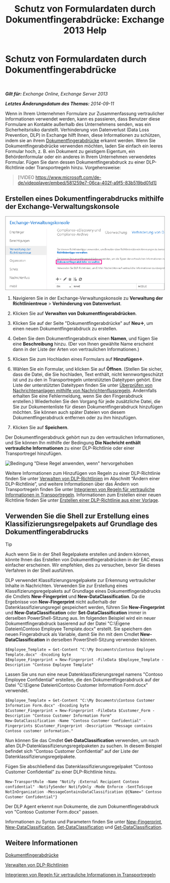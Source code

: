 ﻿---
title: 'Schutz von Formulardaten durch Dokumentfingerabdrücke: Exchange 2013 Help'
TOCTitle: Schutz von Formulardaten durch Dokumentfingerabdrücke
ms:assetid: 110c839b-7693-42f6-aa5d-58ce64f4c357
ms:mtpsurl: https://technet.microsoft.com/de-de/library/Dn635175(v=EXCHG.150)
ms:contentKeyID: 61201331
ms.date: 04/24/2018
mtps_version: v=EXCHG.150
ms.translationtype: HT
---

# Schutz von Formulardaten durch Dokumentfingerabdrücke

 

_**Gilt für:** Exchange Online, Exchange Server 2013_

_**Letztes Änderungsdatum des Themas:** 2014-09-11_

Wenn in Ihrem Unternehmen Formulare zur Zusammenfassung vertraulicher Informationen verwendet werden, kann es passieren, dass Benutzer diese Formulare an Kontakte außerhalb des Unternehmens senden, was ein Sicherheitsrisiko darstellt. Verhinderung von Datenverlust (Data Loss Prevention, DLP) in Exchange hilft Ihnen, diese Informationen zu schützen, indem sie an ihrem [Dokumentfingerabdrücke](overview-of-document-fingerprinting-in-exchange.md) erkannt werden. Wenn Sie Dokumentfingerabdrücke verwenden möchten, laden Sie einfach ein leeres Formular hoch, z. B. ein Dokument zu geistigem Eigentum, ein Behördenformular oder ein anderes in Ihrem Unternehmen verwendetes Formular. Fügen Sie dann dessen Dokumentfingerabdruck zu einer DLP-Richtlinie oder Transportregeln hinzu. Vorgehensweise:

> [!VIDEO https://www.microsoft.com/de-de/videoplayer/embed/581259e7-06ca-402f-a9f5-83b519bd01d1]

## Erstellen eines Dokumentfingerabdrucks mithilfe der Exchange-Verwaltungskonsole

![Pfad zum Erstellen eines digitalen Dokumentfingerabdrucks in EAC hervorgehoben](images/Dn635175.e8562ea7-40ba-4feb-adde-2e81f029fcda(EXCHG.150).png "Pfad zum Erstellen eines digitalen Dokumentfingerabdrucks in EAC hervorgehoben")

1.  Navigieren Sie in der Exchange-Verwaltungskonsole zu **Verwaltung der Richtlinientreue** \> **Verhinderung von Datenverlust**.

2.  Klicken Sie auf **Verwalten von Dokumentfingerabdrücken**.

3.  Klicken Sie auf der Seite "Dokumentfingerabdrücke" auf **Neu**![Hinzufügen (Symbol)](images/JJ218640.c1e75329-d6d7-4073-a27d-498590bbb558(EXCHG.150).gif "Hinzufügen (Symbol)"), um einen neuen Dokumentfingerabdruck zu erstellen.

4.  Geben Sie dem Dokumentfingerabdruck einen **Namen**, und fügen Sie eine **Beschreibung** hinzu. (Der von Ihnen gewählte Name erscheint dann in der Liste der Arten von vertraulichen Informationen.)

5.  Klicken Sie zum Hochladen eines Formulars auf **Hinzufügen**![Hinzufügen (Symbol)](images/JJ218640.c1e75329-d6d7-4073-a27d-498590bbb558(EXCHG.150).gif "Hinzufügen (Symbol)").

6.  Wählen Sie ein Formular, und klicken Sie auf **Öffnen**. (Stellen Sie sicher, dass die Datei, die Sie hochladen, Text enthält, nicht kennwortgeschützt ist und zu den in Transportregeln unterstützten Dateitypen gehört. Eine Liste der unterstützten Dateitypen finden Sie unter [Überprüfen von Nachrichtenanlagen mithilfe von Nachrichtenflussregeln](https://technet.microsoft.com/de-de/library/jj919236\(v=exchg.150\)). Andernfalls erhalten Sie eine Fehlermeldung, wenn Sie den Fingerabdruck erstellen.) Wiederholen Sie den Vorgang für jede zusätzliche Datei, die Sie zur Dokumentenliste für diesen Dokumentfingerabdruck hinzufügen möchten. Sie können auch später Dateien von diesem Dokumentfingerabdruck entfernen oder zu ihm hinzufügen.

7.  Klicken Sie auf **Speichern**.

Der Dokumentfingerabdruck gehört nun zu den vertraulichen Informationen, und Sie können Ihn mithilfe der Bedingung **Die Nachricht enthält vertrauliche Informationen** zu einer DLP-Richtlinie oder einer Transportregel hinzufügen.

![Bedingung "Diese Regel anwenden, wenn" hervorgehoben](images/Dn635175.9355a513-a790-48eb-a61b-575ba2ecdfa6(EXCHG.150).png "Bedingung \"Diese Regel anwenden, wenn\" hervorgehoben")

Weitere Informationen zum Hinzufügen von Regeln zu einer DLP-Richtlinie finden Sie unter [Verwalten von DLP-Richtlinien](manage-dlp-policies-exchange-2013-help.md) im Abschnitt “Ändern einer DLP-Richtlinie”, und weitere Informationen über das Ändern von Transportregeln finden Sie unter [Integrieren von Regeln für vertrauliche Informationen in Transportregeln](integrating-sensitive-information-rules-with-transport-rules-exchange-2013-help.md). Informationen zum Erstellen einer neuen Richtlinie finden Sie unter [Erstellen einer DLP-Richtlinie aus einer Vorlage](how-to-new-dlp-data-loss-prevention-policy-template.md).

## Verwenden Sie die Shell zur Erstellung eines Klassifizierungsregelpakets auf Grundlage des Dokumentfingerabdrucks


> [!TIP]
> Auch wenn Sie in der Shell Regelpakete erstellen und ändern können, könnte Ihnen das Erstellen von Dokumentfingerabdrücken in der EAC etwas einfacher erscheinen. Wir empfehlen, dies zu versuchen, bevor Sie dieses Verfahren in der Shell ausführen.



DLP verwendet Klassifizierungsregelpakete zur Erkennung vertraulicher Inhalte in Nachrichten. Verwenden Sie zur Erstellung eines Klassifizierungsregelpakets auf Grundlage eines Dokumentfingerabdrucks die Cmdlets **New-Fingerprint** und **New-DataClassification**. Da die Ergebnisse von **New-Fingerprint** nicht außerhalb der Datenklassifizierungsregel gespeichert werden, führen Sie **New-Fingerprint** und **New-DataClassification** oder **Set-DataClassification** immer in derselben PowerShell-Sitzung aus. Im folgenden Beispiel wird ein neuer Dokumentfingerabdruck basierend auf der Datei "C:\\Eigene Dateien\\Contoso Employee Template.docx" erstellt. Sie speichern den neuen Fingerabdruck als Variable, damit Sie ihn mit dem Cmdlet **New-DataClassification** in derselben PowerShell-Sitzung verwenden können.

    $Employee_Template = Get-Content "C:\My Documents\Contoso Employee Template.docx" -Encoding byte
    $Employee_Fingerprint = New-Fingerprint -FileData $Employee_Template -Description "Contoso Employee Template"

Lassen Sie uns nun eine neue Datenklassifizierungsregel namens "Contoso Employee Confidential" erstellen, die den Dokumentfingerabdruck auf der Datei "C:\\Eigene Dateien\\Contoso Customer Information Form.docx" verwendet.

    $Employee_Template = Get-Content "C:\My Documents\Contoso Customer Information Form.docx" -Encoding byte
    $Customer_Fingerprint = New-Fingerprint -FileData $Customer_Form -Description "Contoso Customer Information Form"
    New-DataClassification -Name "Contoso Customer Confidential" -Fingerprints $Customer_Fingerprint -Description "Message contains Contoso customer information." 

Nun können Sie das Cmdlet **Get-DataClassification** verwenden, um nach allen DLP-Datenklassifizierungsregelpaketen zu suchen. In diesem Beispiel befindet sich “Contoso Customer Confidential” auf der Liste der Datenklassifizierungsregelpakete.

Fügen Sie abschließend das Datenklassifizierungsregelpaket “Contoso Customer Confidential” zu einer DLP-Richtlinie hinzu.

    New-TransportRule -Name "Notify :External Recipient Contoso confidential" -NotifySender NotifyOnly -Mode Enforce -SentToScope NotInOrganization -MessageContainsDataClassification @{Name=" Contoso Customer Confidential"}

Der DLP Agent erkennt nun Dokumente, die zum Dokumentfingerabdruck von "Contoso Customer Form.docx" passen.

Informationen zu Syntax und Parametern finden Sie unter [New-Fingerprint](https://technet.microsoft.com/de-de/library/dn584142\(v=exchg.150\)), [New-DataClassification](https://technet.microsoft.com/de-de/library/dn584139\(v=exchg.150\)), [Set-DataClassification](https://technet.microsoft.com/de-de/library/dn584141\(v=exchg.150\)) und [Get-DataClassification](https://technet.microsoft.com/de-de/library/jj215720\(v=exchg.150\)).

## Weitere Informationen

[Dokumentfingerabdrücke](overview-of-document-fingerprinting-in-exchange.md)

[Verwalten von DLP-Richtlinien](manage-dlp-policies-exchange-2013-help.md)

[Integrieren von Regeln für vertrauliche Informationen in Transportregeln](integrating-sensitive-information-rules-with-transport-rules-exchange-2013-help.md)


